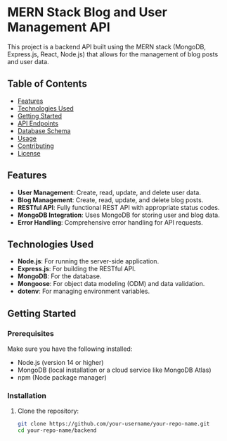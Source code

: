 # MERN Stack Blog and User Management API

This project is a backend API built using the MERN stack (MongoDB, Express.js, React, Node.js) that allows for the management of blog posts and user data.

## Table of Contents

- [Features](#features)
- [Technologies Used](#technologies-used)
- [Getting Started](#getting-started)
- [API Endpoints](#api-endpoints)
- [Database Schema](#database-schema)
- [Usage](#usage)
- [Contributing](#contributing)
- [License](#license)

## Features

- **User Management**: Create, read, update, and delete user data.
- **Blog Management**: Create, read, update, and delete blog posts.
- **RESTful API**: Fully functional REST API with appropriate status codes.
- **MongoDB Integration**: Uses MongoDB for storing user and blog data.
- **Error Handling**: Comprehensive error handling for API requests.

## Technologies Used

- **Node.js**: For running the server-side application.
- **Express.js**: For building the RESTful API.
- **MongoDB**: For the database.
- **Mongoose**: For object data modeling (ODM) and data validation.
- **dotenv**: For managing environment variables.

## Getting Started

### Prerequisites

Make sure you have the following installed:

- Node.js (version 14 or higher)
- MongoDB (local installation or a cloud service like MongoDB Atlas)
- npm (Node package manager)

### Installation

1. Clone the repository:
   ```bash
   git clone https://github.com/your-username/your-repo-name.git
   cd your-repo-name/backend
